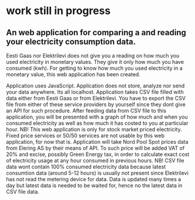 # work still in progress
## An web application for comparing a and reading your electricity consumption data.

Eesti Gaas nor Elektrilevi does not give you a reading on how much you used electricity in monetary values.
They give it only how much you have consumed (kwh). For getting to know how much you used electricity in a
monetary value, this web application has been created.

Application uses JavaScript.
Application does not store, analyze nor send your data anywhere. Its all localhost.
Application takes CSV file filled with data either from Eesti Gaas or from Elektrilevi. You have to export
the CSV file from either of these service providers by yourself since they dont give an API for such procedure.
After feeding data from CSV file to this application, you will be presented with a graph of how much and when
you consumed electricity as well as how much it has costed to you at particular hour.
NB! This web application is only for stock market priced electricity. Fixed price services or 50/50 services
are not usable by this web application, for now that is. 
Application will take Nord Pool Spot prices data from Elering AS by their means of API. To such price will be
added VAT of 20% and excise, possibly Green Energy tax, in order to calculate exact cost of electricity usage
at any hour consumed in previous hours.
NB! CSV file data wont contain 100% consumed electricity data because latest consumtion data (around 5-12 hours)
is usually not present since Elektrilevi has not read the metering device for data. Data is updated many times 
a day but latest data is needed to be waited for, hence no the latest data in CSV file data.